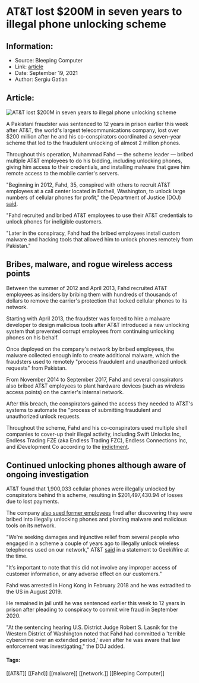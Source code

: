 # AT&T lost $200M in seven years to illegal phone unlocking scheme
### 

## Information:
+ Source: Bleeping Computer
+ Link: [article](https://www.bleepingcomputer.com/news/security/atandt-lost-200m-in-seven-years-to-illegal-phone-unlocking-scheme/)
+ Date: September 19, 2021
+ Author: Sergiu Gatlan


## Article:
![AT&T lost $200M in seven years to illegal phone unlocking scheme](https://www.bleepstatic.com/content/hl-images/2021/08/23/ATT.jpg)


A Pakistani fraudster was sentenced to 12 years in prison earlier this week after AT&T, the world's largest telecommunications company, lost over $200 million after he and his co-conspirators coordinated a seven-year scheme that led to the fraudulent unlocking of almost 2 million phones.


Throughout this operation, Muhammad Fahd — the scheme leader — bribed multiple AT&T employees to do his bidding, including unlocking phones, giving him access to their credentials, and installing malware that gave him remote access to the mobile carrier's servers.


"Beginning in 2012, Fahd, 35, conspired with others to recruit AT&T employees at a call center located in Bothell, Washington, to unlock large numbers of cellular phones for profit," the Department of Justice (DOJ) [said](https://www.justice.gov/opa/pr/fraudster-sentenced-prison-long-running-phone-unlocking-scheme-defrauded-att).


"Fahd recruited and bribed AT&T employees to use their AT&T credentials to unlock phones for ineligible customers.


"Later in the conspiracy, Fahd had the bribed employees install custom malware and hacking tools that allowed him to unlock phones remotely from Pakistan."


Bribes, malware, and rogue wireless access points
-------------------------------------------------


Between the summer of 2012 and April 2013, Fahd recruited AT&T employees as insiders by bribing them with hundreds of thousands of dollars to remove the carrier's protection that locked cellular phones to its network.


Starting with April 2013, the fraudster was forced to hire a malware developer to design malicious tools after AT&T introduced a new unlocking system that prevented corrupt employees from continuing unlocking phones on his behalf.


Once deployed on the company's network by bribed employees, the malware collected enough info to create additional malware, which the fraudsters used to remotely "process fraudulent and unauthorized unlock requests" from Pakistan.


From November 2014 to September 2017, Fahd and several conspirators also bribed AT&T employees to plant hardware devices (such as wireless access points) on the carrier's internal network.


After this breach, the conspirators gained the access they needed to AT&T's systems to automate the "process of submitting fraudulent and unauthorized unlock requests.


Throughout the scheme, Fahd and his co-conspirators used multiple shell companies to cover-up their illegal activity, including Swift Unlocks Inc, Endless Trading FZE (aka Endless Trading FZC), Endless Connections Inc, and iDevelopment Co according to the [indictment](https://www.documentcloud.org/documents/6245388-Fahd-Second-Superseding-Indictment-AT-T-Bribery.html).


Continued unlocking phones although aware of ongoing investigation
------------------------------------------------------------------


AT&T found that 1,900,033 cellular phones were illegally unlocked by conspirators behind this scheme, resulting in $201,497,430.94 of losses due to lost payments.


The company [also sued former employees](https://www.documentcloud.org/documents/21064828-att-vs-swift-unlocks-united-states-district-court-western-district-of-washington-at-seattle-no) fired after discovering they were bribed into illegally unlocking phones and planting malware and malicious tools on its network.


"We're seeking damages and injunctive relief from several people who engaged in a scheme a couple of years ago to illegally unlock wireless telephones used on our network," AT&T [said](https://www.geekwire.com/2015/att-sues-former-employees-alleging-they-were-secretly-paid-to-unlock-hundreds-of-thousands-of-phones/) in a statement to GeekWire at the time.


"It’s important to note that this did not involve any improper access of customer information, or any adverse effect on our customers."


Fahd was arrested in Hong Kong in February 2018 and he was extradited to the US in August 2019.


He remained in jail until he was sentenced earlier this week to 12 years in prison after pleading to conspiracy to commit wire fraud in September 2020.


"At the sentencing hearing U.S. District Judge Robert S. Lasnik for the Western District of Washington noted that Fahd had committed a 'terrible cybercrime over an extended period,' even after he was aware that law enforcement was investigating," the DOJ added.




#### Tags:
[[AT&T]] [[Fahd]] [[malware]] [[network.]] [[Bleeping Computer]]
